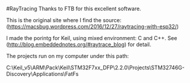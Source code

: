 #RayTracing
Thanks to FTB for this excellent software.

This is the original site where I find the source: (https://macsbug.wordpress.com/2016/12/27/raytracing-with-esp32/)

I made the porintg for Keil, using mixed environment: C and C++.
See (http://blog.embeddednotes.org/#raytrace_blog) for detail.

The projects run on my computer under this path:

C:\Keil_v5\ARM\Pack\Keil\STM32F7xx_DFP\2.2.0\Projects\STM32746G-Discovery\Applications\FatFs
